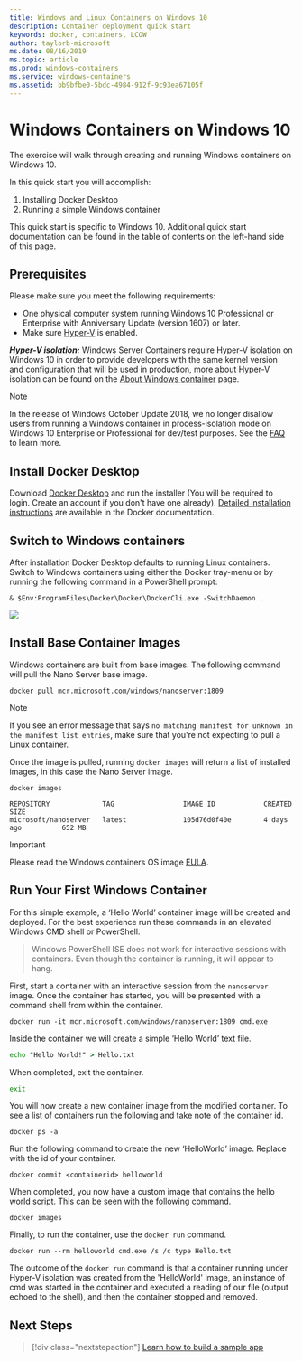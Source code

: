 ```yaml
---
title: Windows and Linux Containers on Windows 10
description: Container deployment quick start
keywords: docker, containers, LCOW
author: taylorb-microsoft
ms.date: 08/16/2019
ms.topic: article
ms.prod: windows-containers
ms.service: windows-containers
ms.assetid: bb9bfbe0-5bdc-4984-912f-9c93ea67105f
---
```


# Windows Containers on Windows 10

The exercise will walk through creating and running Windows containers on Windows 10.

In this quick start you will accomplish:

1. Installing Docker Desktop
2. Running a simple Windows container

This quick start is specific to Windows 10. Additional quick start documentation can be found in the table of contents on the left-hand side of this page.

## Prerequisites
Please make sure you meet the following requirements:
- One physical computer system running Windows 10 Professional or Enterprise with Anniversary Update (version 1607) or later. 
- Make sure [Hyper-V](https://docs.microsoft.com/virtualization/hyper-v-on-windows/reference/hyper-v-requirements) is enabled.

***Hyper-V isolation:***
Windows Server Containers require Hyper-V isolation on Windows 10 in order to provide developers with the same kernel version and configuration that will be used in production, more about Hyper-V isolation can be found on the [About Windows container](../about/index.md) page.

> [!NOTE]
> In the release of Windows October Update 2018, we no longer disallow users from running a Windows container in process-isolation mode on Windows 10 Enterprise or Professional for dev/test purposes. See the [FAQ](../about/faq.md) to learn more.

## Install Docker Desktop

Download [Docker Desktop](https://store.docker.com/editions/community/docker-ce-desktop-windows) and run the installer (You will be required to login. Create an account if you don't have one already). [Detailed installation instructions](https://docs.docker.com/docker-for-windows/install) are available in the Docker documentation.

## Switch to Windows containers

After installation Docker Desktop defaults to running Linux containers. Switch to Windows containers using either the Docker tray-menu or by running the following command in a PowerShell prompt:

```console
& $Env:ProgramFiles\Docker\Docker\DockerCli.exe -SwitchDaemon .
```

![](./media/docker-for-win-switch.png)

## Install Base Container Images

Windows containers are built from base images. The following command will pull the Nano Server base image.

```console
docker pull mcr.microsoft.com/windows/nanoserver:1809
```

> [!NOTE]
> If you see an error message that says `no matching manifest for unknown in the manifest list entries`, make sure that you're not expecting to pull a Linux container.

Once the image is pulled, running `docker images` will return a list of installed images, in this case the Nano Server image.

```console
docker images

REPOSITORY             TAG                 IMAGE ID            CREATED             SIZE
microsoft/nanoserver   latest              105d76d0f40e        4 days ago          652 MB
```

> [!IMPORTANT]
> Please read the Windows containers OS image [EULA](../images-eula.md).

## Run Your First Windows Container

For this simple example, a ‘Hello World’ container image will be created and deployed. For the best experience run these commands in an elevated Windows CMD shell or PowerShell.

> Windows PowerShell ISE does not work for interactive sessions with containers. Even though the container is running, it will appear to hang.

First, start a container with an interactive session from the `nanoserver` image. Once the container has started, you will be presented with a command shell from within the container.  

```console
docker run -it mcr.microsoft.com/windows/nanoserver:1809 cmd.exe
```

Inside the container we will create a simple ‘Hello World’ text file.

```cmd
echo "Hello World!" > Hello.txt
```   

When completed, exit the container.

```cmd
exit
```

You will now create a new container image from the modified container. To see a list of containers run the following and take note of the container id.

```console
docker ps -a
```

Run the following command to create the new ‘HelloWorld’ image. Replace <containerid> with the id of your container.

```console
docker commit <containerid> helloworld
```

When completed, you now have a custom image that contains the hello world script. This can be seen with the following command.

```console
docker images
```

Finally, to run the container, use the `docker run` command.

```console
docker run --rm helloworld cmd.exe /s /c type Hello.txt
```

The outcome of the `docker run` command is that a container running under Hyper-V isolation was created from the 'HelloWorld' image, an instance of cmd was started in the container and executed a reading of our file (output echoed to the shell), and then the container stopped and removed.

## Next Steps

> [!div class="nextstepaction"]
> [Learn how to build a sample app](./building-sample-app.md)
